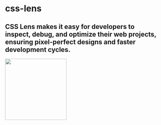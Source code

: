 # css-lens 
## CSS Lens makes it easy for developers to inspect, debug, and optimize their web projects, ensuring pixel-perfect designs and faster development cycles.
<img style="width: 200px" src="https://user-images.githubusercontent.com/101937929/236678629-c6c1d17c-4dfc-45f2-b61f-78d1ea92139f.png">
